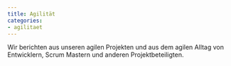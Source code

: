 ```yaml
---
title: Agilität
categories:
- agilitaet
---
```


Wir berichten aus unseren agilen Projekten und aus dem agilen Alltag von Entwicklern, Scrum Mastern und anderen Projektbeteiligten.
